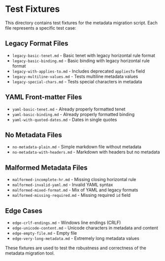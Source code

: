 # Test Fixtures

This directory contains test fixtures for the metadata migration script. Each file represents a specific test case:

## Legacy Format Files
- `legacy-basic-tenet.md` - Basic tenet with legacy horizontal rule format
- `legacy-basic-binding.md` - Basic binding with legacy horizontal rule format
- `legacy-with-applies-to.md` - Includes deprecated `appliesTo` field
- `legacy-multiline-values.md` - Tests multiline metadata values
- `legacy-special-chars.md` - Tests special characters in metadata

## YAML Front-matter Files
- `yaml-basic-tenet.md` - Already properly formatted tenet
- `yaml-basic-binding.md` - Already properly formatted binding
- `yaml-with-quoted-dates.md` - Dates in single quotes

## No Metadata Files
- `no-metadata-plain.md` - Simple markdown file without metadata
- `no-metadata-with-headers.md` - Markdown with headers but no metadata

## Malformed Metadata Files
- `malformed-incomplete-hr.md` - Missing closing horizontal rule
- `malformed-invalid-yaml.md` - Invalid YAML syntax
- `malformed-mixed-format.md` - Mix of YAML and legacy formats
- `malformed-missing-required.md` - Missing required `id` field

## Edge Cases
- `edge-crlf-endings.md` - Windows line endings (CRLF)
- `edge-unicode-content.md` - Unicode characters in metadata and content
- `edge-empty-file.md` - Empty file
- `edge-very-long-metadata.md` - Extremely long metadata values

These fixtures are used to test the robustness and correctness of the metadata migration tool.
